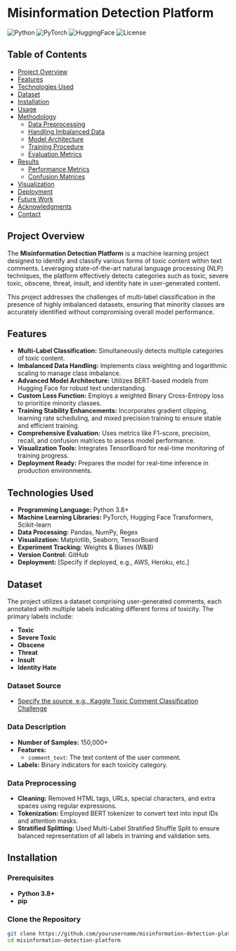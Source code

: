 # Misinformation Detection Platform

![Python](https://img.shields.io/badge/Python-3.8%2B-blue)
![PyTorch](https://img.shields.io/badge/PyTorch-1.7.1-orange)
![HuggingFace](https://img.shields.io/badge/HuggingFace-Transformers-brightgreen)
![License](https://img.shields.io/badge/License-MIT-green)

## Table of Contents

- [Project Overview](#project-overview)
- [Features](#features)
- [Technologies Used](#technologies-used)
- [Dataset](#dataset)
- [Installation](#installation)
- [Usage](#usage)
- [Methodology](#methodology)
  - [Data Preprocessing](#data-preprocessing)
  - [Handling Imbalanced Data](#handling-imbalanced-data)
  - [Model Architecture](#model-architecture)
  - [Training Procedure](#training-procedure)
  - [Evaluation Metrics](#evaluation-metrics)
- [Results](#results)
  - [Performance Metrics](#performance-metrics)
  - [Confusion Matrices](#confusion-matrices)
- [Visualization](#visualization)
- [Deployment](#deployment)
- [Future Work](#future-work)
- [Acknowledgments](#acknowledgments)
- [Contact](#contact)

## Project Overview

The **Misinformation Detection Platform** is a machine learning project designed to identify and classify various forms of toxic content within text comments. Leveraging state-of-the-art natural language processing (NLP) techniques, the platform effectively detects categories such as toxic, severe toxic, obscene, threat, insult, and identity hate in user-generated content.

This project addresses the challenges of multi-label classification in the presence of highly imbalanced datasets, ensuring that minority classes are accurately identified without compromising overall model performance.

## Features

- **Multi-Label Classification:** Simultaneously detects multiple categories of toxic content.
- **Imbalanced Data Handling:** Implements class weighting and logarithmic scaling to manage class imbalance.
- **Advanced Model Architecture:** Utilizes BERT-based models from Hugging Face for robust text understanding.
- **Custom Loss Function:** Employs a weighted Binary Cross-Entropy loss to prioritize minority classes.
- **Training Stability Enhancements:** Incorporates gradient clipping, learning rate scheduling, and mixed precision training to ensure stable and efficient training.
- **Comprehensive Evaluation:** Uses metrics like F1-score, precision, recall, and confusion matrices to assess model performance.
- **Visualization Tools:** Integrates TensorBoard for real-time monitoring of training progress.
- **Deployment Ready:** Prepares the model for real-time inference in production environments.

## Technologies Used

- **Programming Language:** Python 3.8+
- **Machine Learning Libraries:** PyTorch, Hugging Face Transformers, Scikit-learn
- **Data Processing:** Pandas, NumPy, Regex
- **Visualization:** Matplotlib, Seaborn, TensorBoard
- **Experiment Tracking:** Weights & Biases (W&B)
- **Version Control:** GitHub
- **Deployment:** [Specify if deployed, e.g., AWS, Heroku, etc.]

## Dataset

The project utilizes a dataset comprising user-generated comments, each annotated with multiple labels indicating different forms of toxicity. The primary labels include:

- **Toxic**
- **Severe Toxic**
- **Obscene**
- **Threat**
- **Insult**
- **Identity Hate**

### Dataset Source

- [Specify the source, e.g., Kaggle Toxic Comment Classification Challenge](https://www.kaggle.com/c/jigsaw-toxic-comment-classification-challenge)

### Data Description

- **Number of Samples:** 150,000+
- **Features:** 
  - `comment_text`: The text content of the user comment.
- **Labels:** Binary indicators for each toxicity category.

### Data Preprocessing

- **Cleaning:** Removed HTML tags, URLs, special characters, and extra spaces using regular expressions.
- **Tokenization:** Employed BERT tokenizer to convert text into input IDs and attention masks.
- **Stratified Splitting:** Used Multi-Label Stratified Shuffle Split to ensure balanced representation of all labels in training and validation sets.

## Installation

### Prerequisites

- **Python 3.8+**
- **pip**

### Clone the Repository

```bash
git clone https://github.com/yourusername/misinformation-detection-platform.git
cd misinformation-detection-platform
